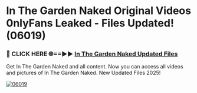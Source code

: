 # In The Garden Naked Original Videos 0nlyFans Leaked - Files Updated! (06019)

<h3>🔴 CLICK HERE 🌐==►► <a href="https://tinyurl.com/up5wt9bj" rel="nofollow">In The Garden Naked Updated Files</a></h3>

Get In The Garden Naked and all content. Now you can access all videos and pictures of In The Garden Naked. New Updated Files 2025!

[![06019](https://i.imgur.com/ABiUzMV.gif)](https://tinyurl.com/up5wt9bj)
